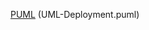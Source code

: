 [PUML][1] (UML-Deployment.puml)


[1]: https://www.plantuml.com/plantuml/proxy?cache=no&src=https://raw.githubusercontent.com/oleksandrblazhko/ai181-lavrenova/laboratory-work-2/Laboratory-work-2/UML-Deployment.puml
